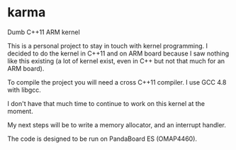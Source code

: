 karma
=====

Dumb C++11 ARM kernel


This is a personal project to stay in touch with kernel programming. I decided
to do the kernel in C++11 and on ARM board because I saw nothing like this
existing (a lot of kernel exist, even in C++ but not that much for an ARM
board).

To compile the project you will need a cross C++11 compiler. I use GCC 4.8
with libgcc.

I don't have that much time to continue to work on this kernel at the moment.

My next steps will be to write a memory allocator, and an interrupt handler.

The code is designed to be run on PandaBoard ES (OMAP4460).
